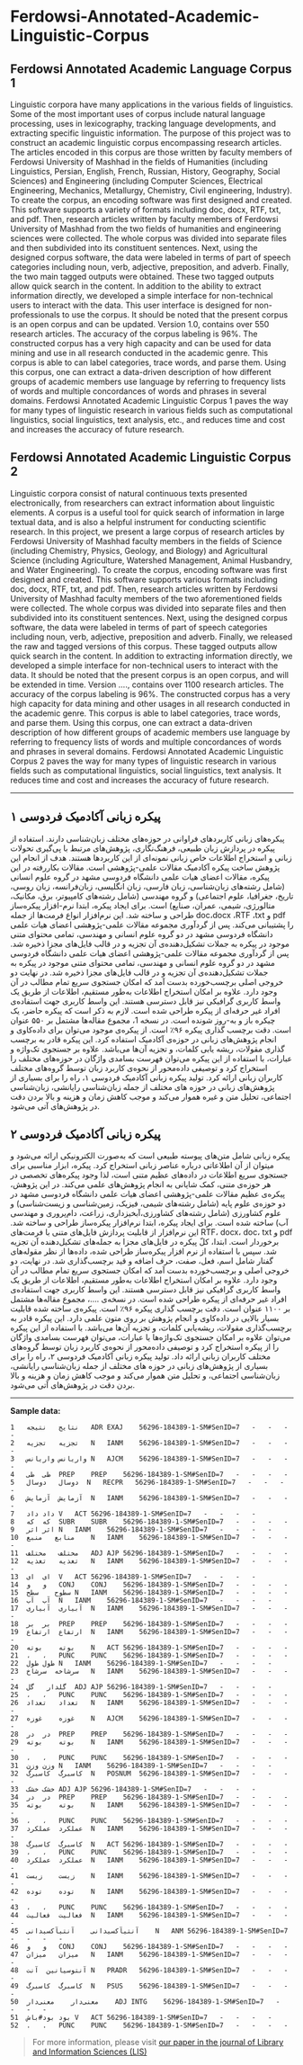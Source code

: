# Ferdowsi-Annotated-Academic-Linguistic-Corpus

## Ferdowsi Annotated Academic Language Corpus 1
Linguistic corpora have many applications in the various fields of linguistics. Some of the most important uses of corpus include natural language processing, uses in lexicography, tracking language developments, and extracting specific linguistic information. The purpose of this project was to construct an academic linguistic corpus encompassing research articles. The articles encoded in this corpus are those written by faculty members of Ferdowsi University of Mashhad in the fields of Humanities (including Linguistics, Persian, English, French, Russian, History, Geography, Social Sciences) and Engineering (including Computer Sciences, Electrical Engineering, Mechanics, Metallurgy, Chemistry, Civil engineering, Industry). To create the corpus, an encoding software was first designed and created. This software supports a variety of formats including doc, docx, RTF, txt, and pdf. Then, research articles written by faculty members of Ferdowsi University of Mashhad from the two fields of humanities and engineering sciences were collected. The whole corpus was divided into separate files and then subdivided into its constituent sentences. Next, using the designed corpus software, the data were labeled in terms of part of speech categories including noun, verb, adjective, preposition, and adverb. Finally, the two main tagged outputs were obtained. These two tagged outputs allow quick search in the content. In addition to the ability to extract information directly, we developed a simple interface for non-technical users to interact with the data.  This user interface is designed for non-professionals to use the corpus. It should be noted that the present corpus is an open corpus and can be updated. Version 1.0, contains over 550 research articles. The accuracy of the corpus labeling is 96%. The constructed corpus has a very high capacity and can be used for data mining and use in all research conducted in the academic genre. This corpus is able to can label categories, trace words, and parse them. Using this corpus, one can extract a data-driven description of how different groups of academic members use language by referring to frequency lists of words and multiple concordances of words and phrases in several domains.  Ferdowsi Annotated Academic Linguistic Corpus 1 paves the way for many types of linguistic research in various fields such as computational linguistics, social linguistics, text analysis, etc., and reduces time and cost and increases the accuracy of future research.

## Ferdowsi Annotated Academic Linguistic Corpus 2
Linguistic corpora consist of natural continuous texts presented electronically, from researchers can extract information about linguistic elements. A corpus is a useful tool for quick search of information in large textual data, and is also a helpful instrument for conducting scientific research. In this project, we present a large corpus of research articles by Ferdowsi University of Mashhad faculty members in the fields of Science (including Chemistry, Physics, Geology, and Biology) and Agricultural Science (including Agriculture, Watershed Management, Animal Husbandry, and Water Engineering). To create the corpus, encoding software was first designed and created. This software supports various formats including doc, docx, RTF, txt, and pdf. Then, research articles written by Ferdowsi University of Mashhad faculty members of the two aforementioned fields were collected. The whole corpus was divided into separate files and then subdivided into its constituent sentences. Next, using the designed corpus software, the data were labeled in terms of part of speech categories including noun, verb, adjective, preposition and adverb. Finally, we released the raw and tagged versions of this corpus. These tagged outputs allow quick search in the content. In addition to extracting information directly, we developed a simple interface for non-technical users to interact with the data. It should be noted that the present corpus is an open corpus, and will be extended in time. Version ...., contains over 1100 research articles. The accuracy of the corpus labeling is 96%. The constructed corpus has a very high capacity for data mining and other usages in all research conducted in the academic genre. This corpus is able to label categories, trace words, and parse them. Using this corpus, one can extract a data-driven description of how different groups of academic members use language by referring to frequency lists of words and multiple concordances of words and phrases in several domains. Ferdowsi Annotated Academic Linguistic Corpus 2 paves the way for many types of linguistic research in various fields such as computational linguistics, social linguistics, text analysis. It reduces time and cost and increases the accuracy of future research.


---



## پیکره زبانی آکادمیک فردوسی ۱ 
پیکره‌های زبانی کاربردهای فراوانی در حوزه‌های مختلف زبان‌شناسی دارند. استفاده از پیکره در پردازش زبان طبیعی، فرهنگ‌نگاری، پژوهش‌های مرتبط با پی‌گیری تحولات زبانی و استخراج اطلاعات خاص زبانی نمونه‌ای از این کاربردها هستند. هدف از انجام این پژوهش ساخت پیکره آکادمیک مقالات علمی‌-پژوهشی است. مقالات بکار‌رفته در این پیکره، مقالات اعضای هیات علمی دانشگاه فردوسی مشهد در گروه علوم انسانی (شامل رشته‌های زبان‌شناسی، زبان فارسی، زبان انگلیسی، زبان‌فرانسه، زبان روسی، تاریخ، جغرافیا، علوم اجتماعی) و گروه مهندسی (شامل رشته‌های کامپیوتر، برق، مکانیک، متالورژی، شیمی، عمران، صنایع) است.  برای ایجاد پیکره، ابتدا نرم-افزار پیکره‌ساز طراحی و ساخته شد. این نرم‌افزار انواع فرمت‌ها از جمله doc،docx ،RTF ،txt  و pdf را پشتیبانی می‌کند. پس از گردآوری مجموعه مقالات علمی-پژوهشی اعضای هیات علمی دانشگاه فردوسی مشهد در دو گروه علوم انسانی و مهندسی، تمامی محتوای متنی موجود در پیکره به جملات تشکیل‌دهنده‌ی آن تجزیه و در قالب فایل‌های مجزا ذخیره شد. پس از گردآوری مجموعه مقالات علمی-پژوهشی اعضای هیات علمی دانشگاه فردوسی مشهد در دو گروه علوم انسانی و مهندسی، تمامی محتوای متنی موجود در پیکره به جملات تشکیل‌دهنده‌ی آن تجزیه و در قالب فایل‌های مجزا ذخیره شد. در نهایت دو خروجی اصلی برچسب‌خورده بدست آمد که امکان جستجوی سریع تمام مطالب در آن وجود دارد. علاوه ‌بر امکان استخراج اطلاعات به‌طور مستقیم، اطلاعات از طریق یک واسط کاربری گرافیکی نیز قابل دسترسی هستند. این واسط کاربری جهت استفاده‌ی افراد غیر حرفه‌ای از پیکره طراحی شده است. لازم به ذکر است که پیکره حاضر، یک چیکره باز و به-روز شونده است. در نسخه 1، مجموع مقاله‌ها مشتمل بر ۵۵۰ عنوان است.  دقت برچسب گذاری پیکره ۹۶٪ است. از پیکره‌ی موجود می‌توان برای داده‌کاوی و انجام پژوهش‌های زبانی در حوزه‌ی آکادمیک استفاده کرد. این پیکره قادر به برچسب گذاری مقولات، ریشه ‌یابی کلمات، و تجزیه آن‌ها می‌باشد. علاوه بر جستجوی تک‌واژه و عبارات، با استفاده از این پیکره می‌توان فهرست بسامدی واژگان در حوزه‌های مختلف را استخراج کرد و توصیفی داده‌محور از نحوه‌ی کاربرد زبان توسط گروه‌های مختلف کاربران زبانی ارائه کرد. تولید پیکره زبانی آکادمیک فردوسی ۱، راه را برای بسیاری از پژوهش‌های زبانی در حوزه‌ های مختلف از جمله زبان‌شناسی رایانشی، زبان‌شناسی اجتماعی، تحلیل متن و غیره هموار می‌کند و موجب کاهش زمان و هزینه و بالا بردن دقت در پژوهش‌های آتی می‌شود.
## پیکره زبانی آکادمیک فردوسی ۲
پیکره زبانی شامل متن‌های پیوسته طبیعی است که به‌صورت الکترونیکی ارائه می‌شود و می‏توان از آن اطلاعاتی درباره عناصر زبانی استخراج کرد. پیکره، ابزار مناسبی برای جستجوی سریع اطلاعات در داده‌های عظیم متنی است، لذا وجود پیکره‌های تخصصی در هر حوزه‌ی متنی، کمک شایانی به انجام پژوهش‌های علمی می‌کند. در این پژوهش، پیکره‌ی عظیم مقالات علمی-‌پژوهشی اعضای هیات علمی دانشگاه فردوسی مشهد در دو حوزه‌ی علوم پایه (شامل رشته‌های شیمی، فیزیک، زمین‌شناسی و زیست‌شناسی) و علوم کشاورزی (شامل رشته‌های کشاورزی،آبخیزداری، زراعت، دام‌پروری و مهندسی آب) ساخته شده ‌است. برای ایجاد پیکره، ابتدا نرم‌افزار پیکره‌ساز طراحی و ساخته شد. این نرم‌افزار از قابلیت پردازش فایل‌های متنی با فرمت‌های RTF، docx، doc، txt و pdf برخوردار است. ابتدا، کلّ پیکره در فایل‌های مجزا به جمله‌های تشکیل‌دهنده آن تجزیه شد. سپس با استفاده از نرم افزار پیکره‌ساز طراحی شده، داده‌ها از نظر مقوله‌های گفتار شامل اسم، فعل، صفت، حرف اضافه و قید برچسب‌گذاری شد. در نهایت، دو خروجی  اصلی و برچسب‌خورده بدست آمد که امکان جستجوی سریع تمام مطالب در آن وجود دارد. علاوه ‌بر امکان استخراج اطلاعات به‌طور مستقیم، اطلاعات از طریق یک واسط کاربری گرافیکی نیز قابل دسترسی هستند. این واسط کاربری جهت استفاده‌ی افراد غیر حرفه‌ای از پیکره طراحی شده است. در نسخه‌ی ....، مجموع مقاله‌ها مشتمل بر ۱۱۰۰ عنوان است.  دقت برچسب گذاری پیکره ۹۶٪ است. پیکره‌ی ساخته شده قابلیت بسیار بالایی در داده‌کاوی و انجام پژوهش بر روی متون علمی دارد. این پیکره قادر به برچسب‌گذاری مقولات، ریشه‌‌یابی کلمات، و تجزیه آن‌ها می‌باشد. با استفاده از این پیکره می‌توان علاوه بر امکان جستجوی تک‌واژه‌ها یا عبارات، می‌توان فهرست بسامدی واژگان را از پیکره استخراج کرد و توصیفی داده‌محور از نحوه‌ی کاربرد زبان توسط گروه‌های مختلف کاربران زبانی ارائه داد.  تولید پیکره زبانی آکادمیک فردوسی ۲، راه را برای بسیاری از پژوهش‌های زبانی در حوزه‌ های مختلف از جمله زبان‌شناسی رایانشی، زبان‌شناسی اجتماعی،  و تحلیل متن هموار می‌کند و موجب کاهش زمان و هزینه و بالا بردن دقت در پژوهش‌‌های آتی می‌شود.


---

**Sample data:**
```
1	نتایج	نتیجه	ADR	EXAJ	56296-184389-1-SM#SenID=7	-	-	-	-
2	تجزیه	تجزیه	N	IANM	56296-184389-1-SM#SenID=7	-	-	-	-
3	واریانس	واریانس	N	AJCM	56296-184389-1-SM#SenID=7	-	-	-	-
4	طی	طی	PREP	PREP	56296-184389-1-SM#SenID=7	-	-	-	-
5	دوسال	دو‌سال	N	RECPR	56296-184389-1-SM#SenID=7	-	-	-	-
6	آزمایش	آزمایش	N	IANM	56296-184389-1-SM#SenID=7	-	-	-	-
7	داد	داد	V	ACT	56296-184389-1-SM#SenID=7	-	-	-	-
8	که	که	SUBR	SUBR	56296-184389-1-SM#SenID=7	-	-	-	-
9	اثر	اثر	N	IANM	56296-184389-1-SM#SenID=7	-	-	-	-
10	منابع	منبع	N	IANM	56296-184389-1-SM#SenID=7	-	-	-	-
11	مختلف	مختلف	ADJ	AJP	56296-184389-1-SM#SenID=7	-	-	-	-
12	تغذیه	تغذیه	N	IANM	56296-184389-1-SM#SenID=7	-	-	-	-
13	ای	ای	V	ACT	56296-184389-1-SM#SenID=7	-	-	-	-
14	و	و	CONJ	CONJ	56296-184389-1-SM#SenID=7	-	-	-	-
15	سطوح	سطح	N	IANM	56296-184389-1-SM#SenID=7	-	-	-	-
16	آب	آب	N	IANM	56296-184389-1-SM#SenID=7	-	-	-	-
17	آبیاری	آبیاری	N	IANM	56296-184389-1-SM#SenID=7	-	-	-	-
18	بر	بر	PREP	PREP	56296-184389-1-SM#SenID=7	-	-	-	-
19	ارتفاع	ارتفاع	N	IANM	56296-184389-1-SM#SenID=7	-	-	-	-
20	بوته	بوته	N	ACT	56296-184389-1-SM#SenID=7	-	-	-	-
21	،	،	PUNC	PUNC	56296-184389-1-SM#SenID=7	-	-	-	-
22	طول	طول	N	IANM	56296-184389-1-SM#SenID=7	-	-	-	-
23	سرشاخه	سرشاخ	N	IANM	56296-184389-1-SM#SenID=7	-	-	-	-
24	گلدار	گل	ADJ	AJP	56296-184389-1-SM#SenID=7	-	-	-	-
25	،	،	PUNC	PUNC	56296-184389-1-SM#SenID=7	-	-	-	-
26	تعداد	تعداد	N	IANM	56296-184389-1-SM#SenID=7	-	-	-	-
27	غوزه	غوزه	N	AJCM	56296-184389-1-SM#SenID=7	-	-	-	-
28	در	در	PREP	PREP	56296-184389-1-SM#SenID=7	-	-	-	-
29	بوته	بوته	N	IANM	56296-184389-1-SM#SenID=7	-	-	-	-
30	،	،	PUNC	PUNC	56296-184389-1-SM#SenID=7	-	-	-	-
31	وزن	وزن	N	IANM	56296-184389-1-SM#SenID=7	-	-	-	-
32	کاسبرگ	کاسبرگ	N	POSNUM	56296-184389-1-SM#SenID=7	-	-	-	-
33	خشک	خشک	ADJ	AJP	56296-184389-1-SM#SenID=7	-	-	-	-
34	در	در	PREP	PREP	56296-184389-1-SM#SenID=7	-	-	-	-
35	بوته	بوته	N	IANM	56296-184389-1-SM#SenID=7	-	-	-	-
36	،	،	PUNC	PUNC	56296-184389-1-SM#SenID=7	-	-	-	-
37	عملکرد	عملکرد	N	IANM	56296-184389-1-SM#SenID=7	-	-	-	-
38	کاسبرگ	کاسبرگ	N	ACT	56296-184389-1-SM#SenID=7	-	-	-	-
39	،	،	PUNC	PUNC	56296-184389-1-SM#SenID=7	-	-	-	-
40	عملکرد	عملکرد	N	IANM	56296-184389-1-SM#SenID=7	-	-	-	-
41	زیست	زیست	N	IANM	56296-184389-1-SM#SenID=7	-	-	-	-
42	توده	توده	N	IANM	56296-184389-1-SM#SenID=7	-	-	-	-
43	،	،	PUNC	PUNC	56296-184389-1-SM#SenID=7	-	-	-	-
44	فعالیت	فعالیت	N	IANM	56296-184389-1-SM#SenID=7	-	-	-	-
45	آنتیآکسیدانی	آنتیآکسیدانی	N	ANM	56296-184389-1-SM#SenID=7	-	-	-	-
46	و	و	CONJ	CONJ	56296-184389-1-SM#SenID=7	-	-	-	-
47	میزان	میزان	N	IANM	56296-184389-1-SM#SenID=7	-	-	-	-
48	آنتوسیانین	آنت	N	PRADR	56296-184389-1-SM#SenID=7	-	-	-	-
49	کاسبرگ	کاسبرگ	N	PSUS	56296-184389-1-SM#SenID=7	-	-	-	-
50	معنی‌دار	معنی‌دار	ADJ	INTG	56296-184389-1-SM#SenID=7	-	-	-	-
51	بود	بود#باش	V	ACT	56296-184389-1-SM#SenID=7	-	-	-	-
52	.	.	PUNC	PUNC	56296-184389-1-SM#SenID=7	-	-	-	-
```

> For more information, please visit [our paper in the journal of Library and Information Sciences (LIS)](http://lis.aqr-libjournal.ir/article_61800.html "Extracting information from language corpus: introducing the corpus of scientific articles of Ferdowsi University of Mashhad")

